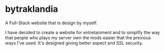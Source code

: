 # bytraklandia
A Full-Stack website that is design by myself.

I have decided to create a website for entretainment and to simplify the way that people who plays my server own the mods easier that the previous ways I've used.
It's designed giving better aspect and SSL security.
